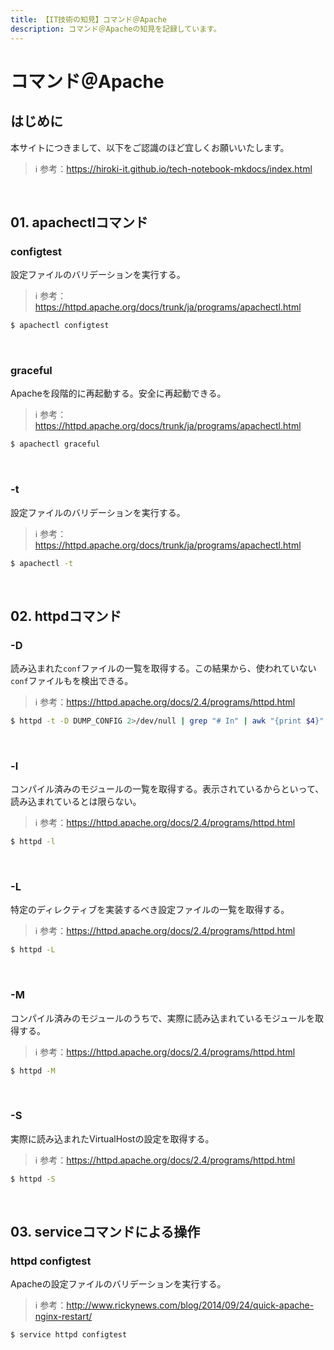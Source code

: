 ```yaml
---
title: 【IT技術の知見】コマンド＠Apache
description: コマンド＠Apacheの知見を記録しています。
---
```


# コマンド＠Apache

## はじめに

本サイトにつきまして、以下をご認識のほど宜しくお願いいたします。

> ℹ️ 参考：https://hiroki-it.github.io/tech-notebook-mkdocs/index.html

<br>

## 01. apachectlコマンド

### configtest

設定ファイルのバリデーションを実行する。

> ℹ️ 参考：https://httpd.apache.org/docs/trunk/ja/programs/apachectl.html

```bash
$ apachectl configtest
```

<br>

### graceful

Apacheを段階的に再起動する。安全に再起動できる。

> ℹ️ 参考：https://httpd.apache.org/docs/trunk/ja/programs/apachectl.html

```bash
$ apachectl graceful
```

<br>

### -t

設定ファイルのバリデーションを実行する。

> ℹ️ 参考：https://httpd.apache.org/docs/trunk/ja/programs/apachectl.html

```bash
$ apachectl -t
```

<br>

## 02. httpdコマンド

### -D

読み込まれた```conf```ファイルの一覧を取得する。この結果から、使われていない```conf```ファイルもを検出できる。

> ℹ️ 参考：https://httpd.apache.org/docs/2.4/programs/httpd.html

```bash
$ httpd -t -D DUMP_CONFIG 2>/dev/null | grep "# In" | awk "{print $4}"
```

<br>

### -l

コンパイル済みのモジュールの一覧を取得する。表示されているからといって、読み込まれているとは限らない。

> ℹ️ 参考：https://httpd.apache.org/docs/2.4/programs/httpd.html

```bash
$ httpd -l
```

<br>

### -L

特定のディレクティブを実装するべき設定ファイルの一覧を取得する。

> ℹ️ 参考：https://httpd.apache.org/docs/2.4/programs/httpd.html

```bash
$ httpd -L
```

<br>

### -M

コンパイル済みのモジュールのうちで、実際に読み込まれているモジュールを取得する。

> ℹ️ 参考：https://httpd.apache.org/docs/2.4/programs/httpd.html

```bash
$ httpd -M
```

<br>

### -S

実際に読み込まれたVirtualHostの設定を取得する。

> ℹ️ 参考：https://httpd.apache.org/docs/2.4/programs/httpd.html

```bash
$ httpd -S
```

<br>

## 03. serviceコマンドによる操作

### httpd configtest

Apacheの設定ファイルのバリデーションを実行する。

> ℹ️ 参考：http://www.rickynews.com/blog/2014/09/24/quick-apache-nginx-restart/

```bash
$ service httpd configtest
```

<br>
